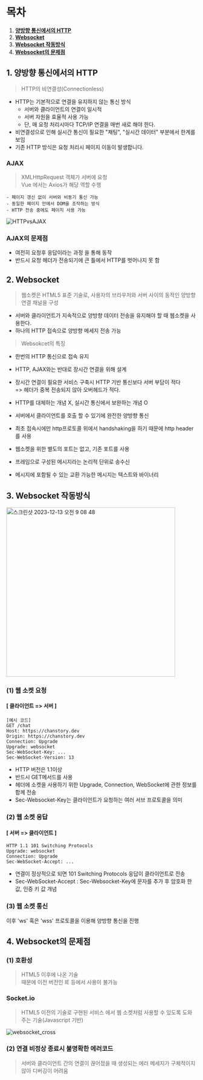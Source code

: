 # 목차

1. [**양방향 통신에서의 HTTP**](#1-양방향-통신에서의-http)
2. [**Websocket**](#2-websocket)
3. [**Websocket 작동방식**](#3-websocket-작동방식)
4. [**Websocket의 문제점**](#4-websocket의-문제점)

## 1. 양방향 통신에서의 HTTP

> HTTP의 비연결성(Connectionless)

- HTTP는 기본적으로 연결을 유지하지 않는 통신 방식
  - 서버와 클라이언트의 연결이 일시적
  - 서버 자원을 효율적 사용 가능
  - 단, 매 요청 처리시마다 TCP/IP 연결을 매번 새로 해야 한다.
- 비연결성으로 인해 실시간 통신이 필요한 "채팅", "실시간 데이터" 부분에서 한계를 보임
- 기존 HTTP 방식은 요청 처리시 페이지 이동이 발생합니다.

### AJAX

> XMLHttpRequest 객체가 서버에 요청 <br>
> Vue 에서는 Axios가 해당 역할 수행

    - 페이지 갱신 없이 서버와 비동기 통신 가능
    - 동일한 페이지 안에서 DOM을 조작하는 방식
    - HTTP 전송 중에도 페이지 사용 가능

  <!-- http ajax 비교이미지 -->
  ![HTTPvsAJAX](https://github.com/SSAFYSEOUL06CSSTUDY/06CSSTUDY/assets/108852263/e71d8d70-095d-4cee-922a-e181d00a3ce7)

### AJAX의 문제점

- 여전히 요청후 응답이라는 과정 을 통해 동작
- 반드시 요청 헤더가 전송되기에 큰 틀에서 HTTP를 벗어나지 못 함

## 2. Websocket

> 웹소켓은 HTML5 표준 기술로, 사용자의 브라우저와 서버 사이의 동적인 양방향 연결 채널을 구성

- 서버와 클라이언트가 지속적으로 양방향 데이터 전송을 유지해야 할 때 웹소켓을 사용한다.
- 하나의 HTTP 접속으로 양방향 메세지 전송 가능

> Websokcet의 특징

- 한번의 HTTP 통신으로 접속 유지
- HTTP, AJAX와는 반대로 장시간 연결을 위해 설계
- 장시간 연결이 필요한 서비스 구축시 HTTP 기반 통신보다 서버 부담이 적다<br>
  => 헤더가 중복 전송되지 않아 오버헤드가 적다.
- HTTP를 대체하는 개념 X, 실시간 통신에서 보완하는 개념 O
- 서버에서 클라이언트를 호출 할 수 있기에 완전한 양방향 통신

- 최초 접속시에만 http프로토콜 위에서 handshaking을 하기 때문에 http header를 사용
- 웹소켓을 위한 별도의 포트는 없고, 기존 포트를 사용
- 프레임으로 구성된 메시지라는 논리적 단위로 송수신
- 메시지에 포함될 수 있는 교환 가능한 메시지는 텍스트와 바이너리

## 3. Websocket 작동방식

<!-- 작동방식 요약이미지 -->
<img width="447" alt="스크린샷 2023-12-13 오전 9 08 48" src="https://github.com/SSAFYSEOUL06CSSTUDY/06CSSTUDY/assets/108852263/3a7aa256-d0a1-4301-928b-13dab3880a7a">


### (1) 웹 소켓 요청

#### [ 클라이언트 => 서버 ]

```
[예시 코드]
GET /chat
Host: https://chanstory.dev
Origin: https://chanstory.dev
Connection: Upgrade
Upgrade: websocket
Sec-WebSocket-Key: ...
Sec-WebSocket-Version: 13
```

- HTTP 버전은 1.1이상
- 반드시 GET메서드를 사용
- 헤더에 소켓을 사용하기 위한 Upgrade, Connection, WebSocket에 관한 정보를 함께 전송
- Sec-Websocket-Key는 클라이언트가 요청하는 여러 서브 프로토콜을 의미

### (2) 웹 소켓 응답

#### [ 서버 => 클라이언트 ]

```
HTTP 1.1 101 Switching Protocols
Upgrade: websocket
Connection: Upgrade
Sec-WebSocket-Accept: ...

```

- 연결이 정상적으로 되면 101 Switching Protocols 응답이 클라이언트로 전송
- Sec-WebSocket-Accept : Sec-Websocket-Key에 문자를 추가 후 암호화 한 값, 인증 키 값 개념

### (3) 웹 소켓 통신

이후 'ws' 혹은 'wss' 프로토콜을 이용해 양방향 통신을 진행

## 4. Websocket의 문제점

### (1) 호환성

> HTML5 이후에 나온 기술<br>
> 때문에 이전 버전인 IE 등에서 사용이 불가능

### Socket.io

> HTML5 이전의 기술로 구현된 서비스 에서 웹 소켓처럼 사용할 수 있도록 도와주는 기술(Javascript 기반)

<!-- 크로스 브라우징 이미지 -->
![websocket_cross](https://github.com/SSAFYSEOUL06CSSTUDY/06CSSTUDY/assets/108852263/adec5f52-5765-4fe1-8afe-324f492ee86e)

### (2) 연결 비정상 종료시 불명확한 에러코드

> 서버와 클라이언트 간의 연결이 끊어졌을 때 생성되는 에러 메세지가 구체적이지 않아 디버깅이 어려움
